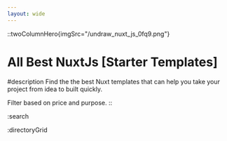 ```yaml
---
layout: wide
---
```


::twoColumnHero{imgSrc="/undraw_nuxt_js_0fq9.png"}
# All Best NuxtJs [Starter Templates] 

#description
Find the the best Nuxt templates that can help you take your project from idea to built quickly.

Filter based on price and purpose.
::

:search

:directoryGrid
